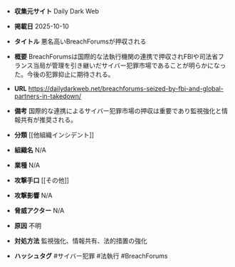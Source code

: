 - **収集元サイト**
Daily Dark Web

- **掲載日**
2025-10-10

- **タイトル**
悪名高いBreachForumsが押収される

- **概要**
BreachForumsは国際的な法執行機関の連携で押収されFBIや司法省フランス当局が管理を引き継いだサイバー犯罪市場であることが明らかになった。今後の犯罪抑止に期待される。

- **URL**
https://dailydarkweb.net/breachforums-seized-by-fbi-and-global-partners-in-takedown/

- **備考**
国際的な連携によるサイバー犯罪市場の押収は重要であり監視強化と情報共有が推奨される。

- **分類**
[[他組織インシデント]]

- **組織名**
N/A

- **業種**
N/A

- **攻撃手口**
[[その他]]

- **攻撃影響**
N/A

- **脅威アクター**
N/A

- **原因**
不明

- **対処方法**
監視強化、情報共有、法的措置の強化

- **ハッシュタグ**
#サイバー犯罪 #法執行 #BreachForums

